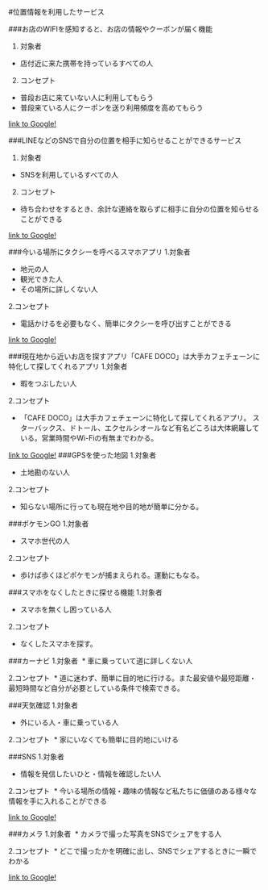 #位置情報を利用したサービス

###お店のWIFIを感知すると、お店の情報やクーポンが届く機能　　　
1. 対象者
 * 店付近に来た携帯を持っているすべての人

2. コンセプト
 * 普段お店に来ていない人に利用してもらう
 * 普段来ている人にクーポンを送り利用頻度を高めてもらう

[link to Google!](http://andronavi.com/2011/10/132031)

###LINEなどのSNSで自分の位置を相手に知らせることができるサービス
1. 対象者
 * SNSを利用しているすべての人

2. コンセプト
 * 待ち合わせをするとき、余計な連絡を取らずに相手に自分の位置を知らせることができる

[link to Google!](http://rocketnews24.com/2015/09/03/627437/)

###今いる場所にタクシーを呼べるスマホアプリ
1.対象者
 * 地元の人
 * 観光できた人
 * その場所に詳しくない人

2.コンセプト
 * 電話かけるを必要もなく、簡単にタクシーを呼び出すことができる

[link to Google!](http://japan.cnet.com/app/android/35036098/)

###現在地から近いお店を探すアプリ「CAFE DOCO」は大手カフェチェーンに特化して探してくれるアプリ
1.対象者 
 * 暇をつぶしたい人

2.コンセプト 
 * 「CAFE DOCO」は大手カフェチェーンに特化して探してくれるアプリ。 スターバックス、ドトール、エクセルシオールなど有名どころは大体網羅している。営業時間やWi-Fiの有無までわかる。

[link to Google!](http://digitalfaan.jp/3748)
###GPSを使った地図
1.対象者
 * 土地勘のない人
 
2.コンセプト
 * 知らない場所に行っても現在地や目的地が簡単に分かる。
 
###ポケモンGO
1.対象者
 * スマホ世代の人
 
2.コンセプト
 * 歩けば歩くほどポケモンが捕まえられる。運動にもなる。
 
###スマホをなくしたときに探せる機能
1.対象者
 * スマホを無くし困っている人
 
2.コンセプト
 * なくしたスマホを探す。
  
 ###カーナビ
 1.対象者
  * 車に乗っていて道に詳しくない人
   
 2.コンセプト
  * 道に迷わず、簡単に目的地に行ける。また最安値や最短距離・最短時間など自分が必要としている条件で検索できる。
 
 ###天気確認
 1.対象者
  * 外にいる人・車に乗っている人
 
 2.コンセプト
  * 家にいなくても簡単に目的地にいける
  
 ###SNS
 1.対象者
  * 情報を発信したいひと・情報を確認したい人
   
 2.コンセプト
  * 今いる場所の情報・趣味の情報など私たちに価値のある様々な情報を手に入れることができる
 
 [link to Google!](https://love-guava.com/android-gps-location/)
 
 ###カメラ
 1.対象者
  * カメラで撮った写真をSNSでシェアをする人
 
 2.コンセプト
  * どこで撮ったかを明確に出し、SNSでシェアするときに一瞬でわかる
  
 [link to Google!](http://app.fujifilm-dsc.com/app/camera_app/pc/jp/guide03/)
